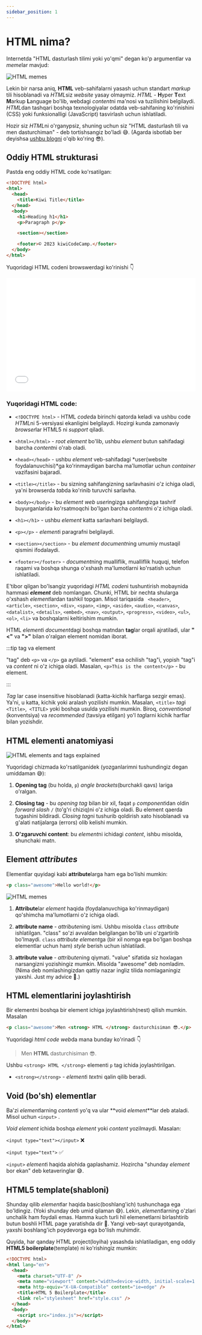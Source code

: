 ```yaml
---
sidebar_position: 1
---
```


# HTML nima?

Internetda "HTML dasturlash tilimi yoki yo'qmi" degan ko'p argumentlar va *meme*lar mavjud:

![HTML memes](./img/html_memes.png)

Lekin bir narsa aniq, **HTML** veb-sahifalarni yasash uchun standart _markup_ tili hisoblanadi va *HTML*siz _website_ yasay olmaymiz. _HTML_ - **H**yper **T**ext **M**arkup **L**anguage bo'lib, webdagi *content*ni ma'nosi va tuzilishini belgilaydi. *HTML*dan tashqari boshqa texnologiyalar odatda veb-sahifaning ko'rinishini (CSS) yoki funksionalligi (JavaScript) tasvirlash uchun ishlatiladi.

Hozir siz *HTML*ni o'rganypsiz, shuning uchun siz "HTML dasturlash tili va men dasturchiman" - deb tortishsangiz bo'ladi 😅. (Agarda isbotlab ber deyishsa [ushbu blogni](https://javascript.plainenglish.io/html-is-a-programming-language-prove-me-wrong-7c1ab0c9b8f9) o'qib ko'ring 😎).

## Oddiy HTML strukturasi

Pastda eng oddiy HTML code ko'rsatilgan:

```html title="index.html"
<!DOCTYPE html>
<html>
  <head>
    <title>Kiwi Title</title>
  </head>
  <body>
    <h1>Heading h1</h1>
    <p>Paragraph p</p>

    <section></section>

    <footer>© 2023 kiwiCodeCamp.</footer>
  </body>
</html>
```

Yuqoridagi HTML codeni browswerdagi ko'rinishi 👇

<iframe width="100%" height="300" src="//jsfiddle.net/nomanoff/p78zxmnq/3/embedded/result/" allowfullscreen="allowfullscreen" allowpaymentrequest frameborder="0"></iframe>

### Yuqoridagi HTML code:

- `<!DOCTYPE html>` - HTML *code*da birinchi qatorda keladi va ushbu code *HTML*ni 5-versiyasi ekanligini belgilaydi. Hozirgi kunda zamonaviy *browser*lar HTML5 ni _support_ qiladi.

- `<html></html>` - _root element_ bo'lib, ushbu _element_ butun sahifadagi barcha *content*ni o'rab oladi.

- `<head></head>` - ushbu _element_ veb-sahifadagi *user(website foydalanuvchisi)*ga ko'rinmaydigan barcha ma'lumotlar uchun _container_ vazifasini bajaradi.

- `<title></title>` - bu sizning sahifangizning sarlavhasini o'z ichiga oladi, ya'ni browserda *tab*da ko'rinib turuvchi sarlavha.

- `<body></body>` - bu _element_ *web user*ingizga sahifangizga tashrif buyurganlarida ko'rsatmoqchi bo'lgan barcha *content*ni o'z ichiga oladi.

- `<h1></h1>` - ushbu _element_ katta sarlavhani belgilaydi.
- `<p></p>` - *element*i paragrafni belgilaydi.

- `<section></section>` - bu _element_ *document*ning umumiy mustaqil qismini ifodalaydi.

- `<footer></footer>` - *document*ning mualliflik, mualliflik huquqi, telefon raqami va boshqa shunga o'xshash ma'lumotlarni ko'rsatish uchun ishlatiladi.

E'tibor qilgan bo'lsangiz yuqoridagi *HTML code*ni tushuntirish mobaynida hammasi **_element_** deb nomlangan. Chunki, HTML bir nechta shularga o'xshash *element*lardan tashkil topgan. Misol tariqasida ` <header>`, `<article>`, `<section>`, `<div>`, `<span>`, `<img>`, `<aside>`, `<audio>`, `<canvas>`, `<datalist>`, `<details>`, `<embed>`, `<nav>`, `<output>`, `<progress>`, `<video>`, `<ul>`, `<ol>`, `<li>` va boshqalarni keltirishim mumkin.

HTML *element*i *document*dagi boshqa matndan **tag**lar orqali ajratiladi, ular **"<"** va **">"** bilan o'ralgan element nomidan iborat.

:::tip tag va element

"tag" deb `<p>` va `</p>` ga aytiladi. "element" esa ochilish "tag"i, yopish "tag"i va _content_ ni o'z ichiga oladi. Masalan, `<p>This is the content</p>` - bu element.

:::

_Tag_ lar case insensitive hisoblanadi (katta-kichik harflarga sezgir emas). Ya'ni, u katta, kichik yoki aralash yozilishi mumkin. Masalan, `<title>` *tag*i `<Title>`,` <TITLE>` yoki boshqa usulda yozilishi mumkin. Biroq, _conventional_ (konventsiya) va _recommended_ (tavsiya etilgan) yo'l *tag*larni kichik harflar bilan yozishdir.

## HTML elementi anatomiyasi

![HTML elements and tags explained](./img/html_element_anatomy.jpg)

Yuqoridagi chizmada ko'rsatilganidek (yozganlarimni tushundingiz degan umiddaman 😅):

1. **Opening tag** (bu holda, `p`) _angle brackets_(burchakli qavs) lariga o'ralgan.

2. **Closing tag** - bu _opening tag_ bilan bir xil, faqat `p` *component*idan oldin _forward slash_ `/` (to'g'ri chiziq)ni o'z ichiga oladi. Bu element qaerda tugashini bildiradi. *Closing tag*ni tushurib qoldirish xato hisoblanadi va g'alati natijalarga (errors) olib kelishi mumkin.

3. **O'zgaruvchi content**: bu *element*ni ichidagi _content_, ishbu misolda, shunchaki matn.

## Element _attributes_

Elementlar quyidagi kabi **attribute**larga ham ega bo'lishi mumkin:

```html title="index.html"
<p class="awesome">Hello world!</p>
```

![HTML memes](./img/html_attribute.png)

1. **Attribute**lar _element_ haqida (foydalanuvchiga ko'rinmaydigan) qo'shimcha ma'lumotlarni o'z ichiga oladi.

2. **attribute name** - *attribute*ning ismi. Ushbu misolda `class` _attribute_ ishlatilgan. "class" so'zi avvaldan belgilangan bo'lib uni o'zgartirib bo'lmaydi. `class` _attribute_ *element*ga (bir xil nomga ega bo'lgan boshqa elementlar uchun ham) _style_ berish uchun ishlatiladi.

3. **attribute value** - *attribute*ning qiymati. "value" sifatida siz hoxlagan narsangizni yozishingiz mumkin. Misolda "awesome" deb nomladim. (Nima deb nomlashingizdan qattiy nazar ingliz tilida nomlaganingiz yaxshi. Just my advice 🙂.)

## HTML elementlarini joylashtirish

Bir elementni boshqa bir element ichiga joylashtirish(nest) qilish mumkin. Masalan

```html title="index.html"
<p class="awesome">Men <strong> HTML </strong> dasturchisiman 😎.</p>
```

Yuqoridagi _html code_ *web*da mana bunday ko'rinadi 👇

> <p class="awesome">Men <strong> HTML </strong> dasturchisiman 😎.</p>

Ushbu `<strong> HTML </strong>` elementi `p` tag ichida joylashtirilgan.

- `<strong></strong>` - *element*i *text*ni qalin qilib beradi.

## Void (bo'sh) elementlar

Ba'zi *element*larning *content*i yo'q va ular **void _element_**lar deb ataladi. Misol uchun `<input>` .

_Void element_ ichida boshqa _element_ yoki _content_ yozilmaydi. Masalan:

`<input type="text"></input>` ❌

`<input type="text">` ✅

`<input>` *element*i haqida alohida gaplashamiz. Hozircha "shunday _element_ bor ekan" deb ketaveringlar 😅.

## HTML5 template(shabloni)

Shunday qilib *element*lar haqida basic(boshlang'ich) tushunchaga ega bo'ldingiz. (Yoki shunday deb umid qilaman 😅). Lekin, *element*larning o'zlari unchalik ham foydali emas. Hamma kuch turli hil elemenetlarni birlashtirib butun boshli HTML page yaratishda dir 💪.
Yangi veb-sayt qurayotganda, yaxshi boshlang'ich poydevorga ega bo'lish muhimdir.

Quyida, har qanday HTML project(loyiha) yasashda ishlatiladigan, eng oddiy **HTML5 boilerplate**(template) ni ko'rishingiz mumkin:

```html title="index.html"
<!DOCTYPE html>
<html lang="en">
  <head>
    <meta charset="UTF-8" />
    <meta name="viewport" content="width=device-width, initial-scale=1.0" />
    <meta http-equiv="X-UA-Compatible" content="ie=edge" />
    <title>HTML 5 Boilerplate</title>
    <link rel="stylesheet" href="style.css" />
  </head>
  <body>
    <script src="index.js"></script>
  </body>
</html>
```
